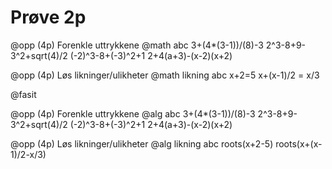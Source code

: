 # Prøve 2p

@opp  (4p)
Forenkle uttrykkene
@math abc
3+(4*(3-1))/(8)-3
2^3-8+9-3^2+sqrt(4)/2
(-2)^3-8+(-3)^2+1
2+4(a+3)-(x-2)(x+2)

@opp  (4p)
Løs likninger/ulikheter
@math likning abc
x+2=5
x+(x-1)/2 = x/3


@fasit

@opp  (4p)
Forenkle uttrykkene
@alg abc
3+(4*(3-1))/(8)-3
2^3-8+9-3^2+sqrt(4)/2
(-2)^3-8+(-3)^2+1
2+4(a+3)-(x-2)(x+2)

@opp  (4p)
Løs likninger/ulikheter
@alg likning abc
roots(x+2-5)
roots(x+(x-1)/2-x/3)

